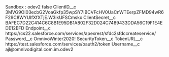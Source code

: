 <?xml version="1.0" encoding="UTF-8"?>
<CustomMetadata xmlns="http://soap.sforce.com/2006/04/metadata" xmlns:xsi="http://www.w3.org/2001/XMLSchema-instance" xmlns:xsd="http://www.w3.org/2001/XMLSchema">
    <label>Sandbox : odev2</label>
    <protected>false</protected>
    <values>
        <field>ClientID__c</field>
        <value xsi:type="xsd:string">3MVG9OI03ecbG2VoaGkfp35wpSY7IBCVFcHV0UaCnWTEerpZFMD94wR6F29C8WYUIfXfXTjE.W3ikUFSCmskx</value>
    </values>
    <values>
        <field>ClientSecret__c</field>
        <value xsi:type="xsd:string">BAFEC7D22C414C6C8B1E95DB1A802F32D024C7489433DDA56C19F1E4EDE12EFD</value>
    </values>
    <values>
        <field>Endpoint__c</field>
        <value xsi:type="xsd:string">https://cs22.salesforce.com/services/apexrest/sfdc2sfdccreateservice/</value>
    </values>
    <values>
        <field>Password__c</field>
        <value xsi:type="xsd:string">OmnivoWinter2020!</value>
    </values>
    <values>
        <field>SecurityToken__c</field>
        <value xsi:nil="true"/>
    </values>
    <values>
        <field>TokenURL__c</field>
        <value xsi:type="xsd:string">https://test.salesforce.com/services/oauth2/token</value>
    </values>
    <values>
        <field>Username__c</field>
        <value xsi:type="xsd:string">ajl@omnivodigital.com.im.odev2</value>
    </values>
</CustomMetadata>
